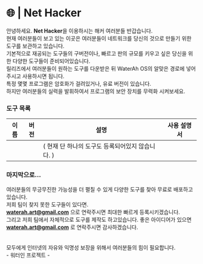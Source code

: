# 🌐 | Net Hacker
안녕하세요. **Net Hacker**을 이용하시는 해커 여러분들 반갑습니다.  
현재 여러분들이 보고 있는 이곳은 여러분들이 네트워크를 당신의 것으로 만들기 위한 도구를 보관하고 있습니다.  
기본적으로 재공되는 도구들의 구버전이나, 빠르고 판의 규모를 키우고 싶은 당신을 위한 다양한 도구들이 준비되어있습니다.  
릴리즈에서 여러분들이 원하는 도구를 다운받은 뒤 WaterAh OS의 알맞은 경로에 넣어주시고 사용하시면 됩니다.  
특정 몇몇 프로그램은 암호화가 걸려있거나, 유료 버전이 있습니다.  
하지만 여러분들의 실력을 발휘하여서 프로그램의 보안 장치를 무력화 시켜보세요.  

### 도구 목록
|이름|버전|설명|사용 설명서|
|--|--|--|--|
|||( 현재 단 하나의 도구도 등록되어있지 않습니다. )||

### 마지막으로...
여러분들의 무긍무진한 가능성을 더 펼칠 수 있게 다양한 도구를 찾아 무료로 배포하고 있습니다.  
저희 팀이 찾지 못한 도구들이 있다면.  
**waterah.art@gmail.com** 으로 연락주시면 최대한 빠르게 등록시키겠습니다.  
그리고 저희 팀에서 자체적으로 도구를 제작도 하고있습니다. 좋은 아이디어가 있으면  
**waterah.art@gmail.com** 로 연락주시면 감사하겠습니다.
<br>
<br>
<br>
모두에게 인터넷의 자유와 익명성 보장을 위해서 여러분들의 힘이 필요합니다.  
\- 워터인 프로젝트 -
